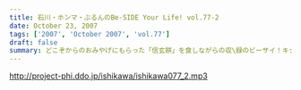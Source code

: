 ```yaml
---
title: 石川・ホンマ・ぶるんのBe-SIDE Your Life! vol.77-2
date: October 23, 2007
tags: ['2007', 'October 2007', 'vol.77']
draft: false
summary: どこぞからのおみやげにもらった「信玄餅」を食しながらの収\録のビーサイ！キナコが飛び散るのでスタジオで食べるのには要注意・・・NAMAE
---
```


http://project-phi.ddo.jp/ishikawa/ishikawa077_2.mp3
